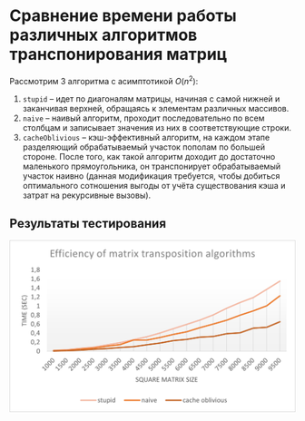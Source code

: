 # Сравнение времени работы различных алгоритмов транспонирования матриц
Рассмотрим 3 алгоритма c асимптотикой $O(n^2)$:
1. `stupid` – идет по диагоналям матрицы, начиная с самой нижней и
заканчивая верхней, обращаясь к элементам различных массивов.
1. `naive` – наивый алгоритм, проходит последовательно по всем столбцам
и записывает значения из них в соответствующие строки.
1. `cacheOblivious` – кэш-эффективный алгоритм, на каждом этапе
разделяющий обрабатываемый участок пополам по большей стороне. После того,
как такой алгоритм доходит до достаточно маленького прямоугольника, он
транспонирует обрабатываемый участок наивно (данная модификация требуется,
чтобы добиться оптимального сотношения выгоды от учёта существования
кэша и затрат на рекурсивные вызовы).

## Результаты тестирования
![Сравнение эффективности](Efficiency%20of%20matrix%20transposition%20algorithms.png)